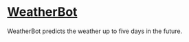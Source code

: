 # [WeatherBot](https://timmeahj.github.io/weather_api/ "Click here for WeatherBot")

WeatherBot predicts the weather up to five days in the future.
